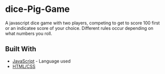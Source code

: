 # dice-Pig-Game

A javascript dice game with two players, competing to get to score 100 first or an indicatee score of your choice. Different rules occur depending on what numbers you roll.

## Built With

* [JavaScript](https://devdocs.io/javascript/) - Language used
* [HTML/CSS](https://getbootstrap.com/docs/4.3/getting-started/introduction/)
